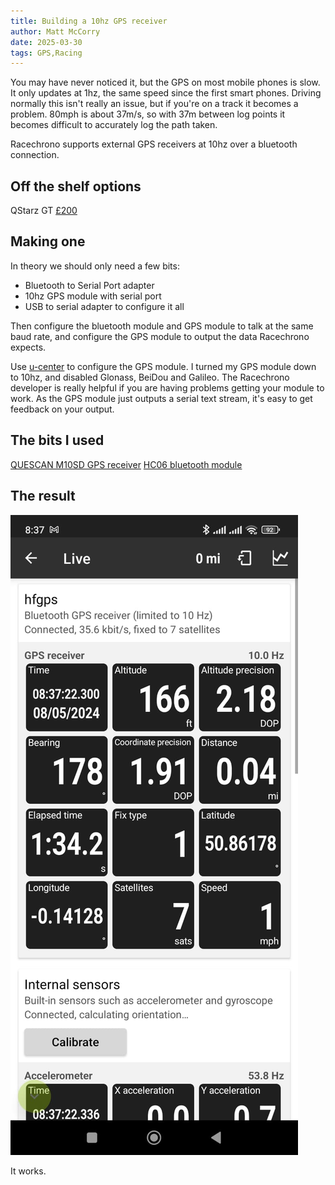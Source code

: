 ```yaml
---
title: Building a 10hz GPS receiver
author: Matt McCorry
date: 2025-03-30
tags: GPS,Racing
---
```


You may have never noticed it, but the GPS on most mobile phones is slow. It only updates at 1hz, the same speed since the first smart phones. Driving normally this isn't really an issue, but if you're on a track it becomes a problem. 80mph is about 37m/s, so with 37m between log points it becomes difficult to accurately log the path taken.

Racechrono supports external GPS receivers at 10hz over a bluetooth connection.

## Off the shelf options

QStarz GT [£200](http://racing.qstarz.com/Products/BL-1000GT.html)

## Making one

In theory we should only need a few bits:

- Bluetooth to Serial Port adapter
- 10hz GPS module with serial port
- USB to serial adapter to configure it all

Then configure the bluetooth module and GPS module to talk at the same baud rate, and configure the GPS module to output the data Racechrono expects.

Use [u-center](https://www.u-blox.com/en/product/u-center) to configure the GPS module. I turned my GPS module down to 10hz, and disabled Glonass, BeiDou and Galileo. The Racechrono developer is really helpful if you are having problems getting your module to work. As the GPS module just outputs a serial text stream, it's easy to get feedback on your output.

## The bits I used

[QUESCAN M10SD GPS receiver](https://www.aliexpress.com/item/1005005916443637.html)
[HC06 bluetooth module](https://www.aliexpress.com/item/1005002082974256.html)

## The result

![Measurement](./images/Racechrono.jpg)

It works.
